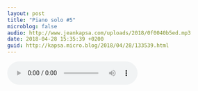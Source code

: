 ```yaml
---
layout: post
title: "Piano solo #5"
microblog: false
audio: http://www.jeankapsa.com/uploads/2018/0f0040b5ed.mp3
date: 2018-04-28 15:35:39 +0200
guid: http://kapsa.micro.blog/2018/04/28/133539.html
---
```

<audio controls="controls" src="http://www.jeankapsa.com/uploads/2018/0f0040b5ed.mp3" />
